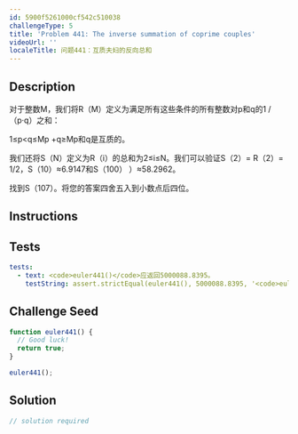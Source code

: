 ```yaml
---
id: 5900f5261000cf542c510038
challengeType: 5
title: 'Problem 441: The inverse summation of coprime couples'
videoUrl: ''
localeTitle: 问题441：互质夫妇的反向总和
---
```


## Description
<section id="description">对于整数M，我们将R（M）定义为满足所有这些条件的所有整数对p和q的1 /（p·q）之和： <p> 1≤p&lt;q≤Mp +q≥Mp和q是互质的。 </p><p>我们还将S（N）定义为R（i）的总和为2≤i≤N。我们可以验证S（2）= R（2）= 1/2，S（10）≈6.9147和S（100） ）≈58.2962。 </p><p>找到S（107）。将您的答案四舍五入到小数点后四位。 </p></section>

## Instructions
<section id="instructions">
</section>

## Tests
<section id='tests'>

```yml
tests:
  - text: <code>euler441()</code>应返回5000088.8395。
    testString: assert.strictEqual(euler441(), 5000088.8395, '<code>euler441()</code> should return 5000088.8395.');

```

</section>

## Challenge Seed
<section id='challengeSeed'>

<div id='js-seed'>

```js
function euler441() {
  // Good luck!
  return true;
}

euler441();

```

</div>



</section>

## Solution
<section id='solution'>

```js
// solution required
```
</section>
